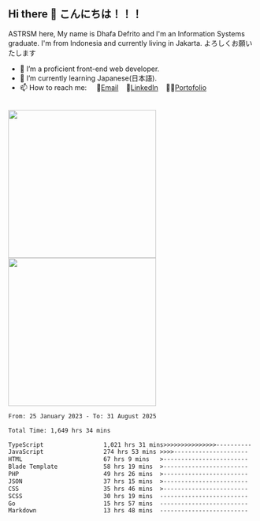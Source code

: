## Hi there 👋 こんにちは！！！
ASTRSM here, My name is Dhafa Defrito and I'm an Information Systems graduate. I'm from Indonesia and currently living in Jakarta. よろしくお願いたします

- 🔭 I’m a proficient front-end web developer.
- 🌱 I’m currently learning Japanese(日本語).
- 📫 How to reach me: &nbsp;&nbsp;&nbsp;&nbsp;📧[Email](ddefrito@gmail.com)&nbsp;&nbsp;&nbsp;&nbsp;💼[LinkedIn](https://www.linkedin.com/in/dhafad)&nbsp;&nbsp;&nbsp;&nbsp;👨‍🎨[Portofolio](https://ddefrito.vercel.app/)

<br>

<div align="left">
  <img src="https://media1.tenor.com/m/F96DSPtSiSgAAAAd/isekaijoucho-kamitsubaki.gif" height="300" />
	<a href="https://last.fm/user/nerumaeni"><img src="https://lastfm-recently-played.vercel.app/api?user=nerumaeni&count=5" height="300" /></a>
</div=

<!--START_SECTION:waka-->

```txt
From: 25 January 2023 - To: 31 August 2025

Total Time: 1,649 hrs 34 mins

TypeScript                 1,021 hrs 31 mins>>>>>>>>>>>>>>>----------   61.93 %
JavaScript                 274 hrs 53 mins >>>>---------------------   16.66 %
HTML                       67 hrs 9 mins   >------------------------   04.07 %
Blade Template             58 hrs 19 mins  >------------------------   03.54 %
PHP                        49 hrs 26 mins  >------------------------   03.00 %
JSON                       37 hrs 15 mins  >------------------------   02.26 %
CSS                        35 hrs 46 mins  >------------------------   02.17 %
SCSS                       30 hrs 19 mins  -------------------------   01.84 %
Go                         15 hrs 57 mins  -------------------------   00.97 %
Markdown                   13 hrs 48 mins  -------------------------   00.84 %
```

<!--END_SECTION:waka-->
